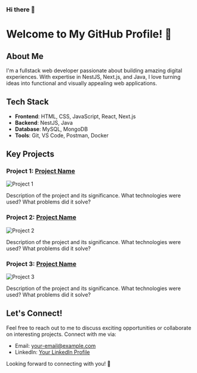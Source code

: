 ### Hi there 👋

<!--
**kapoor17/kapoor17** is a ✨ _special_ ✨ repository because its `README.md` (this file) appears on your GitHub profile.

Here are some ideas to get you started:

- 🔭 I’m currently working on ...
- 🌱 I’m currently learning ...
- 👯 I’m looking to collaborate on ...
- 🤔 I’m looking for help with ...
- 💬 Ask me about ...
- 📫 How to reach me: ...
- 😄 Pronouns: ...
- ⚡ Fun fact: ...
-->
# Welcome to My GitHub Profile! 🚀

## About Me
I'm a fullstack web developer passionate about building amazing digital experiences. With expertise in NestJS, Next.js, and Java, I love turning ideas into functional and visually appealing web applications.

## Tech Stack

- **Frontend**: HTML, CSS, JavaScript, React, Next.js
- **Backend**: NestJS, Java
- **Database**: MySQL, MongoDB
- **Tools**: Git, VS Code, Postman, Docker

## Key Projects

### Project 1: [Project Name](link-to-project-repo)
![Project 1](project-1-gif-or-screenshot)

Description of the project and its significance. What technologies were used? What problems did it solve?

### Project 2: [Project Name](link-to-project-repo)
![Project 2](project-2-gif-or-screenshot)

Description of the project and its significance. What technologies were used? What problems did it solve?

### Project 3: [Project Name](link-to-project-repo)
![Project 3](project-3-gif-or-screenshot)

Description of the project and its significance. What technologies were used? What problems did it solve?

## Let's Connect!

Feel free to reach out to me to discuss exciting opportunities or collaborate on interesting projects. Connect with me via:

- Email: [your-email@example.com](mailto:your-email@example.com)
- LinkedIn: [Your LinkedIn Profile](https://www.linkedin.com/in/your-profile)

Looking forward to connecting with you! 🌟
